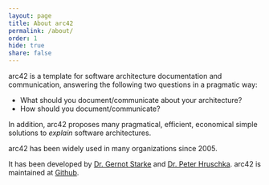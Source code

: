 ```yaml
---
layout: page
title: About arc42
permalink: /about/
order: 1
hide: true
share: false
---
```


arc42 is a template for software architecture documentation and communication, answering
the following two questions in a pragmatic way:

* What should you document/communicate about your architecture?
* How should you document/communicate?

In addition, arc42 proposes many pragmatical, efficient, economical
simple solutions to _explain_ software architectures.

arc42 has been widely used in many organizations since 2005.


It has been developed by [Dr. Gernot Starke](https://gernotstarke.de) and [Dr. Peter Hruschka](https://b-agile.de). arc42 is maintained at [Github](https://github.com/arc42).
